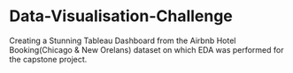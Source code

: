 # Data-Visualisation-Challenge
Creating a  Stunning Tableau Dashboard from the Airbnb Hotel Booking(Chicago &amp; New Orelans) dataset on which EDA was performed for the capstone project.

